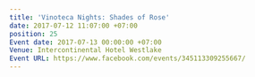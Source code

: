 ```yaml
---
title: 'Vinoteca Nights: Shades of Rose'
date: 2017-07-12 11:07:00 +07:00
position: 25
Event date: 2017-07-13 00:00:00 +07:00
Venue: Intercontinental Hotel Westlake
Event URL: https://www.facebook.com/events/345113309255667/
---
```


